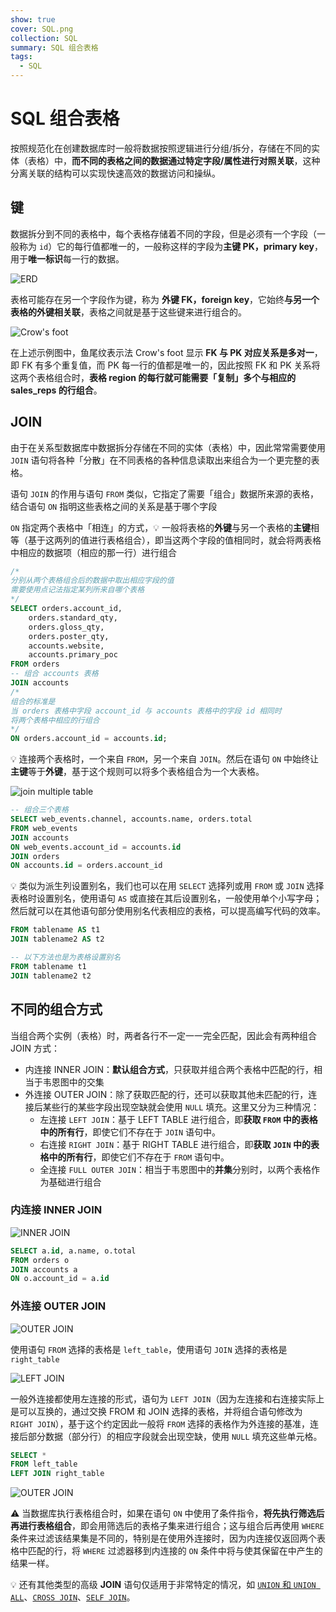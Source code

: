 ```yaml
---
show: true
cover: SQL.png
collection: SQL
summary: SQL 组合表格
tags:
  - SQL
---
```


# SQL 组合表格

按照规范化在创建数据库时一般将数据按照逻辑进行分组/拆分，存储在不同的实体（表格）中，**而不同的表格之间的数据通过特定字段/属性进行对照关联**，这种分离关联的结构可以实现快速高效的数据访问和操纵。

## 键
数据拆分到不同的表格中，每个表格存储着不同的字段，但是必须有一个字段（一般称为 `id`）它的每行值都唯一的，一般称这样的字段为**主键 PK，primary key**，用于**唯一标识**每一行的数据。

![ERD](./images/20200605164053833_26271.png)

表格可能存在另一个字段作为键，称为 **外键 FK，foreign key**，它始终**与另一个表格的外键相关联**，表格之间就是基于这些键来进行组合的。

![Crow's foot](./images/20200605170552737_3611.png)

在上述示例图中，鱼尾纹表示法 Crow's foot 显示 **FK 与 PK 对应关系是多对一**，即 FK 有多个重复值，而 PK 每一行的值都是唯一的，因此按照 FK 和 PK 关系将这两个表格组合时，**表格 region 的每行就可能需要「复制」多个与相应的 sales_reps 的行组合**。

## JOIN
由于在关系型数据库中数据拆分存储在不同的实体（表格）中，因此常常需要使用 `JOIN` 语句将各种「分散」在不同表格的各种信息读取出来组合为一个更完整的表格。

语句 `JOIN` 的作用与语句 `FROM` 类似，它指定了需要「组合」数据所来源的表格，结合语句 `ON` 指明这些表格之间的关系是基于哪个字段

`ON` 指定两个表格中「相连」的方式，:bulb: 一般将表格的**外键**与另一个表格的**主键**相等（基于这两列的值进行表格组合），即当这两个字段的值相同时，就会将两表格中相应的数据项（相应的那一行）进行组合

```sql
/*
分别从两个表格组合后的数据中取出相应字段的值
需要使用点记法指定某列所来自哪个表格
*/
SELECT orders.account_id,
    orders.standard_qty,
    orders.gloss_qty,
    orders.poster_qty,
    accounts.website,
    accounts.primary_poc
FROM orders
-- 组合 accounts 表格
JOIN accounts
/*
组合的标准是
当 orders 表格中字段 account_id 与 accounts 表格中的字段 id 相同时
将两个表格中相应的行组合
*/
ON orders.account_id = accounts.id;
```

:bulb: 连接两个表格时，一个来自 `FROM`，另一个来自 `JOIN`。然后在语句 `ON` 中始终让**主键**等于**外键**，基于这个规则可以将多个表格组合为一个大表格。

![join multiple table](./images/20200605175732160_206.png)

```sql
-- 组合三个表格
SELECT web_events.channel, accounts.name, orders.total
FROM web_events
JOIN accounts
ON web_events.account_id = accounts.id
JOIN orders
ON accounts.id = orders.account_id
```

:bulb: 类似为派生列设置别名，我们也可以在用 `SELECT` 选择列或用 `FROM` 或 `JOIN` 选择表格时设置别名，使用语句 `AS` 或直接在其后设置别名，一般使用单个小写字母；然后就可以在其他语句部分使用别名代表相应的表格，可以提高编写代码的效率。

```sql
FROM tablename AS t1
JOIN tablename2 AS t2

-- 以下方法也是为表格设置别名
FROM tablename t1
JOIN tablename2 t2
```

## 不同的组合方式
当组合两个实例（表格）时，两者各行不一定一一完全匹配，因此会有两种组合 JOIN 方式：

* 内连接 INNER JOIN：**默认组合方式**，只获取并组合两个表格中匹配的行，相当于韦恩图中的交集
* 外连接 OUTER JOIN：除了获取匹配的行，还可以获取其他未匹配的行，连接后某些行的某些字段出现空缺就会使用 `NULL` 填充。这里又分为三种情况：
    * 左连接 `LEFT JOIN`：基于 LEFT TABLE 进行组合，即**获取 `FROM` 中的表格中的所有行**，即使它们不存在于 `JOIN` 语句中。
    * 右连接 `RIGHT JOIN`：基于 RIGHT TABLE 进行组合，即**获取 `JOIN` 中的表格中的所有行**，即使它们不存在于 `FROM` 语句中。
    * 全连接 `FULL OUTER JOIN`：相当于韦恩图中的**并集**分别时，以两个表格作为基础进行组合

### 内连接 INNER JOIN
![INNER JOIN](./images/20200605204702599_2234.png)

```sql
SELECT a.id, a.name, o.total
FROM orders o
JOIN accounts a
ON o.account_id = a.id
```

### 外连接 OUTER JOIN

![OUTER JOIN](./images/20200605205202181_32126.png)

使用语句 `FROM` 选择的表格是 `left_table`，使用语句 `JOIN` 选择的表格是 `right_table`

![LEFT JOIN](./images/20200605205819348_15241.png)

一般外连接都使用左连接的形式，语句为 `LEFT JOIN`（因为左连接和右连接实际上是可以互换的，通过交换 FROM 和 JOIN 选择的表格，并将组合语句修改为 `RIGHT JOIN`），基于这个约定因此一般将 `FROM` 选择的表格作为外连接的基准，连接后部分数据（部分行）的相应字段就会出现空缺，使用 `NULL` 填充这些单元格。

```sql
SELECT *
FROM left_table
LEFT JOIN right_table
```

![OUTER JOIN](./images/20200605210607600_9871.png)

:warning: 当数据库执行表格组合时，如果在语句 `ON` 中使用了条件指令，**将先执行筛选后再进行表格组合**，即会用筛选后的表格子集来进行组合；这与组合后再使用 `WHERE` 条件来过滤该结果集是不同的，特别是在使用外连接时，因为内连接仅返回两个表格中匹配的行，将 `WHERE`  过滤器移到内连接的 `ON` 条件中将与使其保留在中产生的结果一样。

:bulb: 还有其他类型的高级 **JOIN** 语句仅适用于非常特定的情况，如 [`UNION` 和 `UNION ALL`](http://www.sqlservertutorial.net/sql-server-basics/sql-server-union/)、[`CROSS JOIN`](http://www.sqlservertutorial.net/sql-server-basics/sql-server-cross-join/)、[`SELF JOIN`](http://www.sqlservertutorial.net/sql-server-basics/sql-server-self-join/)。